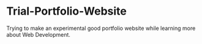 # Trial-Portfolio-Website
Trying to make an experimental good portfolio website while learning more about Web Development.
